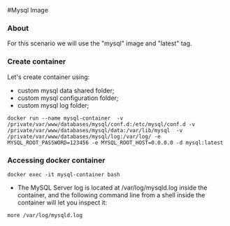 #Mysql Image

### About

  For this scenario we will use the "mysql" image and "latest" tag.

### Create container 

  Let's create container using: 
- custom mysql data shared folder;
- custom mysql configuration folder; 
- custom mysql log folder;
```
docker run --name mysql-container  -v /private/var/www/databases/mysql/conf.d:/etc/mysql/conf.d -v /private/var/www/databases/mysql/data:/var/lib/mysql  -v /private/var/www/databases/mysql/log:/var/log/ -e MYSQL_ROOT_PASSWORD=123456 -e MYSQL_ROOT_HOST=0.0.0.0 -d mysql:latest
```

### Accessing docker container
```
docker exec -it mysql-container bash
```

* The MySQL Server log is located at /var/log/mysqld.log inside the container, and the following command line from a shell inside the container will let you inspect it:

```
more /var/log/mysqld.log
```
